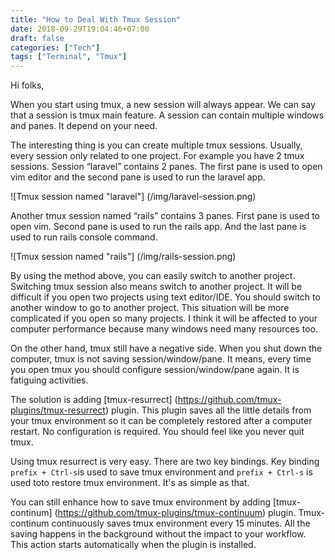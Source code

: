 ```yaml
---
title: "How to Deal With Tmux Session"
date: 2018-09-29T19:04:46+07:00
draft: false
categories: ["Tech"]
tags: ["Terminal", "Tmux"]
---
```


Hi folks,

When you start using tmux, a new session will always appear. We can say that a
session is tmux main feature. A session can contain multiple windows and panes.
It depend on your need.

The interesting thing is you can create multiple tmux sessions. Usually, every
session only related to one project. For example you have 2 tmux sessions.
Session “laravel” contains 2 panes. The first pane is used to open vim editor
and the second pane is used to run the laravel app.

![Tmux session named "laravel"] (/img/laravel-session.png)

Another tmux session named “rails” contains 3 panes. First pane is used to open
vim. Second pane is used to run the rails app. And the last pane is used to run
rails console command.

![Tmux session named "rails"] (/img/rails-session.png)

By using the method above, you can easily switch to another project. Switching
tmux session also means switch to another project. It will be difficult if you
open two projects using text editor/IDE. You should switch to another window to
go to another project. This situation will be more complicated if you open so
many projects. I think it will be affected to your computer performance because
many windows need many resources too.

On the other hand, tmux still have a negative side. When you shut down the
computer, tmux is not saving session/window/pane. It means, every time you open
tmux you should configure session/window/pane again. It is fatiguing activities.

The solution is adding [tmux-resurrect] (https://github.com/tmux-plugins/tmux-resurrect) 
plugin. This plugin saves all the little
details from your tmux environment so it can be completely restored after a
computer restart. No configuration is required. You should feel like you never
quit tmux.

Using tmux resurrect is very easy. There are two key bindings. Key binding
`prefix + Ctrl-s`is used to save tmux environment and `prefix + Ctrl-s` is used
toto restore tmux environment. It's as simple as that.

You can still enhance how to save tmux environment by adding [tmux-continum] (https://github.com/tmux-plugins/tmux-continuum)
plugin. Tmux-continum continuously saves tmux environment every 15 minutes. All
the saving happens in the background without the impact to your workflow. This
action starts automatically when the plugin is installed.
